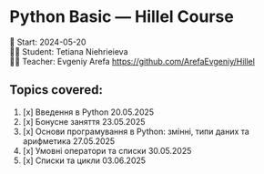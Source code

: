 # Python Basic — Hillel Course

📅 Start: 2024-05-20  
👩‍💻 Student: Tetiana Niehrieieva  
👩‍💻 Teacher: Evgeniy Arefa
https://github.com/ArefaEvgeniy/Hillel 

## Topics covered:
1. [x] Введення в Python 20.05.2025
2. [x] Бонусне заняття 23.05.2025
3. [x] Основи програмування в Python: змінні, типи даних та арифметика 27.05.2025
4. [x] Умовні оператори та списки 30.05.2025
5. [x] Списки та цикли 03.06.2025 
